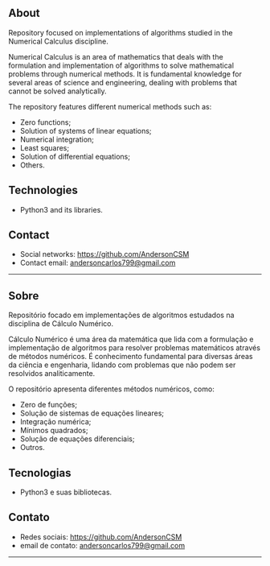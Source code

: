 ## About
Repository focused on implementations of algorithms studied in the Numerical Calculus discipline.

Numerical Calculus is an area of ​​mathematics that deals with the formulation and implementation of algorithms to solve mathematical problems through numerical methods. It is fundamental knowledge for several areas of science and engineering, dealing with problems that cannot be solved analytically.
 
The repository features different numerical methods such as:
- Zero functions;
- Solution of systems of linear equations;
- Numerical integration;
- Least squares;
- Solution of differential equations;
- Others.

## Technologies
- Python3 and its libraries.

## Contact
- Social networks: https://github.com/AndersonCSM
- Contact email: andersoncarlos799@gmail.com

---
## Sobre
Repositório focado em implementações de algoritmos estudados na disciplina de Cálculo Numérico.

Cálculo Numérico é uma área da matemática que lida com a formulação e implementação de algoritmos para resolver problemas matemáticos através de métodos numéricos. É conhecimento fundamental para diversas áreas da ciência e engenharia, lidando com problemas que não podem ser resolvidos analiticamente.
 
O repositório apresenta diferentes métodos numéricos, como: 
- Zero de funções;
- Solução de sistemas de equações lineares;
- Integração numérica;
- Mínimos quadrados;
- Solução de equações diferenciais;
- Outros.

## Tecnologias
- Python3 e suas bibliotecas.

## Contato
- Redes sociais: https://github.com/AndersonCSM
- email de contato: andersoncarlos799@gmail.com

---
